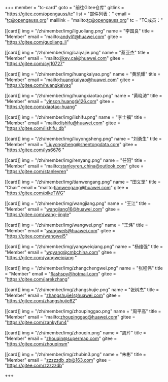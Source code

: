 ﻿+++
member = "tc-card"
goto = "前往Gitee仓库"
gitlink = "https://gitee.com/opengauss/tc"
list = "邮件列表："
email = "tc@opengauss.org"
maillink = "mailto:tc@opengauss.org"
tc = "TC成员："

[[card]]
img = "/zh/member/img/liguoliang.png"
name = "李国良"
title = "Member"
email = "mailto:andyli1@huawei.com"
gitee = "https://gitee.com/guoliang_li"


[[card]]
img = "/zh/member/img/caiyajie.png"
name = "蔡亚杰"
title = "Member"
email = "mailto:jikey.cai@huawei.com"
gitee = "https://gitee.com/cyj10727"


[[card]]
img = "/zh/member/img/huangkaiyao.png"
name = "黄凯耀"
title = "Member"
email = "mailto:huangkaiyao@huawei.com"
gitee = "https://gitee.com/huangkaiyao"


[[card]]
img = "/zh/member/img/huangxiaotao.png"
name = "黄晓涛"
title = "Member"
email = "vinson.huang@126.com"
gitee = "https://gitee.com/xiaotao-huang"


[[card]]
img = "/zh/member/img/lishifu.png"
name = "李士福"
title = "Member"
email = "mailto:lishifu@huawei.com"
gitee = "https://gitee.com/lishifu_db"


[[card]]
img = "/zh/member/img/liuyongsheng.png"
name = "刘勇生"
title = "Member"
email = "Liuyongsheng@shentongdata.com"
gitee = "https://gitee.com/lys6676	"
 

[[card]]
img = "/zh/member/img/renyang.png"
name = "任阳"
title = "Member"
email = "mailto:stanleyren_china@outlook.com"
gitee = "https://gitee.com/stanleyren"


[[card]]
img = "/zh/member/img/tianwengang.png"
name = "田文罡"
title = "Chair"
email = "mailto:tianwengang@huawei.com"
gitee = "https://gitee.com/pikeTWG"


[[card]]
img = "/zh/member/img/wangjiang.png"
name = "王江"
title = "Member"
email = "wangjiang16@huawei.com"
gitee = "https://gitee.com/wang-jingle"


[[card]]
img = "/zh/member/img/wangwei.png"
name = "王炜"
title = "Member"
email = "wangwei5@huawei.com"
gitee = "https://gitee.com/wangwei5"


[[card]]
img = "/zh/member/img/yangweiqiang.png"
name = "杨维强"
title = "Member"
email = "wqyang@cmbchina.com"
gitee = "https://gitee.com/yangweiqiang	" 


[[card]]
img = "/zh/member/img/zhangchengwei.png"
name = "张程伟"
title = "Member"
email = "flashspy@hotmail.com"
gitee = "https://gitee.com/jarekzhang"

[[card]]
img = "/zh/member/img/zhangshujie.png"
name = "张树杰"
title = "Member"
email = "zhangshujie1@huawei.com"
gitee = "https://gitee.com/zhangshujie82"


[[card]]
img = "/zh/member/img/zhoupinggao.png"
name = "周平高"
title = "Member"
email = "mailto:zhoupinggao@huawei.com"
gitee = "https://gitee.com/zankyfun4"


[[card]]
img = "/zh/member/img/zhouqin.png"
name = "周芹"
title = "Member"
email = "zhouqin@supermap.com"
gitee = "https://gitee.com/zhouqinsm"


[[card]]
img = "/zh/member/img/zhubin3.png"
name = "朱彬"
title = "Member"
email = "zzzzzdb_zb@163.com"
gitee = "https://gitee.com/zzzzzdb" 



+++